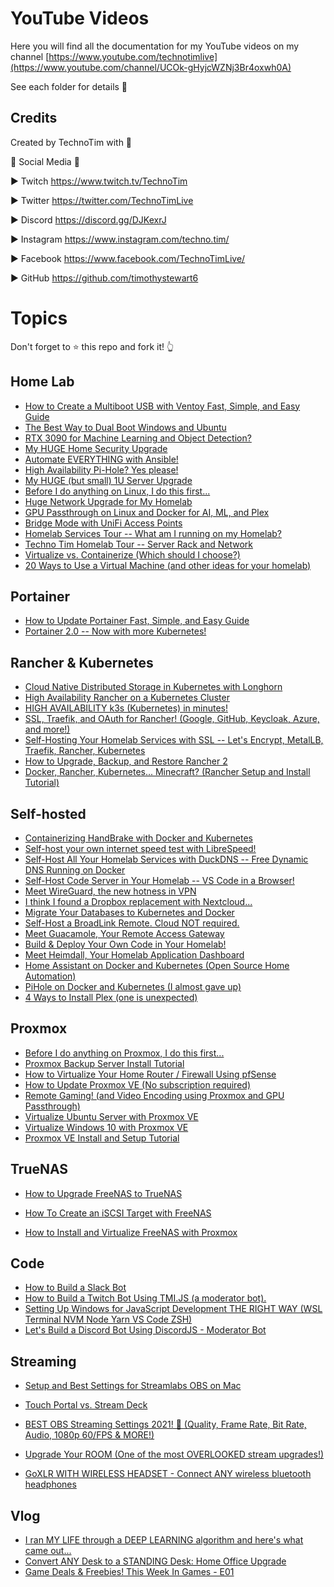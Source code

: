 # YouTube Videos

Here you will find all the documentation for my YouTube videos on my channel [https://www.youtube.com/technotimlive](https://www.youtube.com/channel/UCOk-gHyjcWZNj3Br4oxwh0A)

See each folder for details 📁

## Credits

Created by TechnoTim with 💛

🔔 Social Media 🔔

► Twitch https://www.twitch.tv/TechnoTim

► Twitter  https://twitter.com/TechnoTimLive

► Discord https://discord.gg/DJKexrJ

► Instagram https://www.instagram.com/techno.tim/

► Facebook https://www.facebook.com/TechnoTimLive/

► GitHub https://github.com/timothystewart6

# Topics

Don't forget to ⭐ this repo and fork it! 👆

## Home Lab
* [How to Create a Multiboot USB with Ventoy Fast, Simple, and Easy Guide](https://www.youtube.com/watch?v=z1FyoCswwAc)
* [The Best Way to Dual Boot Windows and Ubuntu](https://www.youtube.com/watch?v=CWQMYN12QD0)
* [RTX 3090 for Machine Learning and Object Detection?](https://www.youtube.com/watch?v=mDUa5sY4Jeo)
* [My HUGE Home Security Upgrade
](https://www.youtube.com/watch?v=W9XgDZAezkg)
* [Automate EVERYTHING with Ansible!](https://www.youtube.com/watch?v=w9eCU4bGgjQ)
* [High Availability Pi-Hole? Yes please!](https://www.youtube.com/watch?v=IFVYe3riDRA)
* [My HUGE (but small) 1U Server Upgrade](https://www.youtube.com/watch?v=CMu5gsWKc9Y)
* [Before I do anything on Linux, I do this first...](https://www.youtube.com/watch?v=ZsjK4VDopiE)
* [Huge Network Upgrade for My Homelab](https://www.youtube.com/watch?v=sWvEiVM9Yfw)
* [GPU Passthrough on Linux and Docker for AI, ML, and Plex](https://www.youtube.com/watch?v=9OfoFAljPn4)
* [Bridge Mode with UniFi Access Points](https://www.youtube.com/watch?v=UCB61jc0PUA)
* [Homelab Services Tour -- What am I running on my Homelab?](https://www.youtube.com/watch?v=NHvoN-phAgo)
* [Techno Tim Homelab Tour -- Server Rack and Network](https://www.youtube.com/watch?v=23jbcw_n20I)
* [Virtualize vs. Containerize (Which should I choose?)](https://www.youtube.com/watch?v=pxwUXJmAER4)
* [20 Ways to Use a Virtual Machine (and other ideas for your homelab)
](https://www.youtube.com/watch?v=SVQmzaSabEQ)

## Portainer
* [How to Update Portainer Fast, Simple, and Easy Guide](https://www.youtube.com/watch?v=M365jgJ0O2E)
* [Portainer 2.0 -- Now with more Kubernetes!
](https://www.youtube.com/watch?v=jzhd6tcjvw0)

## Rancher & Kubernetes
* [Cloud Native Distributed Storage in Kubernetes with Longhorn](https://www.youtube.com/watch?v=eKBBHc0t7bc)
* [High Availability Rancher on a Kubernetes Cluster](https://www.youtube.com/watch?v=APsZJbnluXg)
* [HIGH AVAILABILITY k3s (Kubernetes) in minutes!](https://www.youtube.com/watch?v=UoOcLXfa8EU)
* [SSL, Traefik, and OAuth for Rancher! (Google, GitHub, Keycloak, Azure, and more!)](https://www.youtube.com/watch?v=Af7HXhElams)
* [Self-Hosting Your Homelab Services with SSL --  Let's Encrypt, MetalLB, Traefik, Rancher, Kubernetes](https://www.youtube.com/watch?v=pAM2GBCDGTo)
* [How to Upgrade, Backup, and Restore Rancher 2](https://www.youtube.com/watch?v=YWqBxCIfxw4)
* [Docker, Rancher, Kubernetes... Minecraft?  (Rancher Setup and Install Tutorial)](https://www.youtube.com/watch?v=oILc0ywDVTk)

## Self-hosted
* [Containerizing HandBrake with Docker and Kubernetes](https://www.youtube.com/watch?v=vyrj6t8xjoQ)
* [Self-host your own internet speed test with LibreSpeed!](https://www.youtube.com/watch?v=FWhsEsh1P3Y)
* [Self-Host All Your Homelab Services with DuckDNS -- Free Dynamic DNS Running on Docker](https://www.youtube.com/watch?v=bVmUV1G5wpI)
* [Self-Host Code Server in Your Homelab -- VS Code in a Browser!](https://www.youtube.com/watch?v=_QwQnyoz_-w)
* [Meet WireGuard, the new hotness in VPN](https://www.youtube.com/watch?v=xlyTCuWqDOg)
* [I think I found a Dropbox replacement with Nextcloud...](https://www.youtube.com/watch?v=nt__J9Yr8_w)
* [Migrate Your Databases to Kubernetes and Docker](https://www.youtube.com/watch?v=jZvnkf_HgcY)
* [Self-Host a BroadLink Remote. Cloud NOT required.](https://www.youtube.com/watch?v=4MJW29mR-Xc)
* [Meet Guacamole, Your Remote Access Gateway](https://www.youtube.com/watch?v=LWdxhZyHT_8)
* [Build & Deploy Your Own Code in Your Homelab!](https://www.youtube.com/watch?v=Xc94HJn1nNo)
* [Meet Heimdall, Your Homelab Application Dashboard](https://www.youtube.com/watch?v=PA01Z6-z8Qs)
* [Home Assistant on Docker and Kubernetes (Open Source Home Automation)](https://www.youtube.com/watch?v=DK_Gdtn_wvw)
* [PiHole on Docker and Kubernetes (I almost gave up)](https://www.youtube.com/watch?v=NRe2-vye3ik)
* [4 Ways to Install Plex (one is unexpected)](https://www.youtube.com/watch?v=MG_1XQxWns0)

## Proxmox

* [Before I do anything on Proxmox, I do this first...](https://www.youtube.com/watch?v=GoZaMgEgrHw)
* [Proxmox Backup Server Install Tutorial](https://www.youtube.com/watch?v=jLBNm0fNIog)
* [How to Virtualize Your Home Router / Firewall Using pfSense](https://www.youtube.com/watch?v=hdoBQNI_Ab8)
* [How to Update Proxmox VE (No subscription required)](https://www.youtube.com/watch?v=rfK8fc-ccoQ)
* [Remote Gaming! (and Video Encoding using Proxmox and GPU Passthrough)](https://www.youtube.com/watch?v=fgx3NMk6F54)
* [Virtualize Ubuntu Server with Proxmox VE](https://www.youtube.com/watch?v=YR9SNDD8WB4)
* [Virtualize Windows 10 with Proxmox VE
](https://www.youtube.com/watch?v=6c-6xBkD2J4)
* [Proxmox VE Install and Setup Tutorial
](https://www.youtube.com/watch?v=7OVaWaqO2aU)

## TrueNAS
* [How to Upgrade FreeNAS to TrueNAS](https://www.youtube.com/watch?v=SsxvPhlOiYI)
* [How To Create an iSCSI Target with FreeNAS
](https://www.youtube.com/watch?v=JzX6c58ydY4)

* [How to Install and Virtualize FreeNAS with Proxmox
](https://www.youtube.com/watch?v=iva4DmOmSTc)

## Code
* [How to Build a Slack Bot](https://www.youtube.com/watch?v=AajBk59nOgw)
* [How to Build a Twitch Bot Using TMI.JS (a moderator bot).](https://www.youtube.com/watch?v=7uSjKbAUHXg)
* [Setting Up Windows for JavaScript Development THE RIGHT WAY (WSL Terminal NVM Node Yarn VS Code ZSH)
](https://www.youtube.com/watch?v=kL8iGErULiw)
* [Let's Build a Discord Bot Using DiscordJS - Moderator Bot
](https://www.youtube.com/watch?v=YSZcyz2-twQ)


## Streaming
* [Setup and Best Settings for Streamlabs OBS on Mac](https://www.youtube.com/watch?v=MMGg3g_72zI)
* [Touch Portal vs. Stream Deck
](https://www.youtube.com/watch?v=dtI81N-YQT8)

* [BEST OBS Streaming Settings 2021! 🔴 (Quality, Frame Rate, Bit Rate, Audio, 1080p 60/FPS & MORE!)
](https://www.youtube.com/watch?v=_-G-RvWpojc)

* [Upgrade Your ROOM (One of the most OVERLOOKED stream upgrades!)
](https://www.youtube.com/watch?v=X7g3rjVN1Dw)
* [GoXLR WITH WIRELESS HEADSET - Connect ANY wireless bluetooth headphones](https://www.youtube.com/watch?v=dTd7f-jK_BE)

## Vlog
* [I ran MY LIFE through a DEEP LEARNING algorithm and here's what came out...](https://www.youtube.com/watch?v=76bQjX-042U)
* [Convert ANY Desk to a STANDING Desk: Home Office Upgrade](https://www.youtube.com/watch?v=wOSx4pDyq7E)
* [Game Deals & Freebies! This Week In Games - E01
](https://www.youtube.com/watch?v=1n-aAzCS22w)

